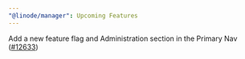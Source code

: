 ```yaml
---
"@linode/manager": Upcoming Features
---
```


Add a new feature flag and Administration section in the Primary Nav ([#12633](https://github.com/linode/manager/pull/12633))
